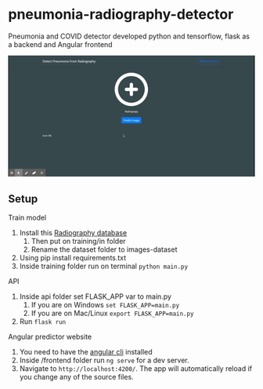# pneumonia-radiography-detector

Pneumonia and COVID detector developed python and tensorflow, flask as a backend and Angular frontend

![GIF](web.gif)

## Setup

Train model
1. Install this [Radiography database](https://www.kaggle.com/tawsifurrahman/covid19-radiography-database)
    1. Then put on training/in folder
    2. Rename the dataset folder to images-dataset 
2. Using pip install requirements.txt
3. Inside training folder run on terminal `python main.py`

API
1. Inside api folder set FLASK_APP var to main.py
    1. If you are on Windows `set FLASK_APP=main.py`
    2. If you are on Mac/Linux `export FLASK_APP=main.py`
2. Run `flask run`

Angular predictor website
1. You need to have the [angular cli](https://cli.angular.io/) installed
2. Inside /frontend folder run `ng serve` for a dev server. 
3. Navigate to `http://localhost:4200/`. The app will automatically reload if you change any of the source files.